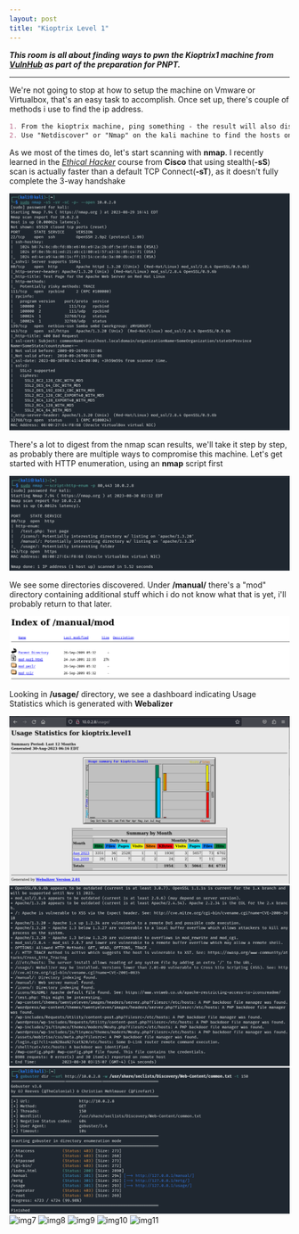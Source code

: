 ```yaml
---
layout: post
title: "Kioptrix Level 1"
---
```




***This room is all about finding ways to pwn the Kioptrix1 machine from [VulnHub](https://www.vulnhub.com/entry/kioptrix-level-1-1,22/) as part of the preparation for PNPT.***


---------------------


We're not going to stop at how to setup the machine on Vmware or Virtualbox, that's an easy task to accomplish. Once set up, there's couple of methods i use to find the ip address. 
```markdown 
1. From the kioptrix machine, ping something - the result will also display the local machine IP.
2. Use "Netdiscover" or "Nmap" on the kali machine to find the hosts on the local network and determine which one is Kioptrix. 
``` 
As we most of the times do, let's start scanning with **nmap**.   I recently learned in the [*Ethical Hacker*](https://skillsforall.com/course/ethical-hacker?courseLang=en-US) course from **Cisco** that using stealth(**-sS**) scan is actually faster than a default TCP Connect(**-sT**), as it doesn't fully complete the 3-way handshake

![img1](/assets/images/kioptrix1/img1.png)

There's a lot to digest from the nmap scan results, we'll take it step by step, as probably there are multiple ways to compromise this machine. Let's get started with HTTP enumeration, using an **nmap** script first


![img2](/assets/images/kioptrix1/img2.png)

We see some directories discovered. Under **/manual/** there's a "mod" directory containing additional stuff which i do not know what that is yet, i'll probably return to that later.


![img3](/assets/images/kioptrix1/img3.png)

Looking in **/usage/** directory, we see a dashboard indicating Usage Statistics which is generated with **Webalizer**

![img4](/assets/images/kioptrix1/img4.png)
![img5](/assets/images/kioptrix1/img5.png)
![img6](/assets/images/kioptrix1/img6.png)
![img7](/assets/images/kioptrix1/img7.png)
![img8](/assets/images/kioptrix1/img8.png)
![img9](/assets/images/kioptrix1/img9.png)
![img10](/assets/images/kioptrix1/img10.png)
![img11](/assets/images/kioptrix1/img11.png)